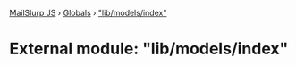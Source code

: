 [MailSlurp JS](../README.md) › [Globals](../globals.md) › ["lib/models/index"](_lib_models_index_.md)

# External module: "lib/models/index"


